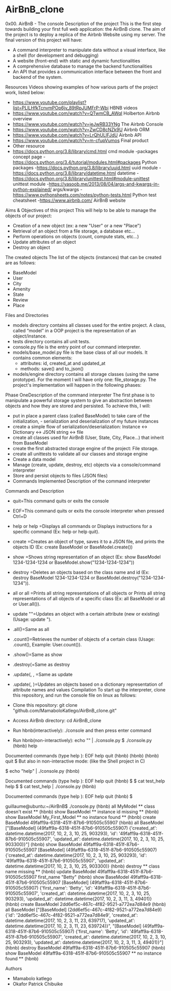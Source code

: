 # AirBnB_clone

0x00. AirBnB - The console
Description of the project This is the first step towards building your first full web application: the AirBnB clone. The aim of the project is to deploy a replica of the Airbnb Website using my server. The final version of this project will have:

- A command interpreter to manipulate data without a visual interface, like a shell (for development and debugging)
- A website (front-end) with static and dynamic functionalities
- A comprehensive database to manage the backend functionalities
- An API that provides a communication interface between the front and backend of the system.

Resources Videos showing examples of how various parts of the project work, listed below:

- https://www.youtube.com/playlist?list=PLlLHfkTcnvmPOp6jv_89tRpJUMFrP-Wbi HBNB videos
- https://www.youtube.com/watch?v=QTwmCB_AWqI Holberton Airbnb overview
- https://www.youtube.com/watch?v=jeJwRB33YNg The Airbnb Console
- https://www.youtube.com/watch?v=ZwCD8cNZk9U Airbnb ORM
- https://www.youtube.com/watch?v=LrQhULlFJdU Airbnb API
- https://www.youtube.com/watch?v=m-cfupVumos Final product
- Other resource
- https://docs.python.org/3.8/library/cmd.html cmd module
     -packages concept page
     -https://docs.python.org/3.4/tutorial/modules.html#packages Python packages
     -https://docs.python.org/3.8/library/uuid.html uuid module
     -https://docs.python.org/3.8/library/datetime.html datetime
     -https://docs.python.org/3.8/library/unittest.html#module-unittest unittest module
     -https://yasoob.me/2013/08/04/args-and-kwargs-in-python-explained/ args/kwargs
     -https://www.pythonsheets.com/notes/python-tests.html Python test cheatsheet
     -https://www.airbnb.com/ AirBnB website

Aims & Objectives of this project This will help to be able to manage the objects of our project:

- Creation of a new object (ex: a new "User" or a new "Place")
- Retrieval of an object from a file storage, a database etc…
- Perform operations on objects (count, compute stats, etc…)
- Update attributes of an object
- Destroy an object

The created objects The list of the objects (instances) that can be created are as follows:

- BaseModel
- User
- City
- Amenity
- State
- Review
- Place

Files and Directories

- models directory contains all classes used for the entire project. A class, called “model” in a OOP project is the representation of an object/instance.
- tests directory contains all unit tests.
- console.py file is the entry point of our command interpreter.
- models/base_model.py file is the base class of all our models. It contains common elements:
     - attributes: id, created_at and updated_at
     - methods: save() and to_json()
- models/engine directory contains all storage classes (using the same prototype). For the moment I will have only one: file_storage.py.
The project's implementation will happen in the following phases:

Phase OneDescription of the command interpreter The first phase is to manipulate a powerful storage system to give an abstraction between objects and how they are stored and persisted. To achieve this, I will:

- put in place a parent class (called BaseModel) to take care of the initialization, - serialization and deserialization of my future instances
- create a simple flow of serialization/deserialization: Instance <-> Dictionary <-> JSON string <-> file
- create all classes used for AirBnB (User, State, City, Place…) that inherit from BaseModel
- create the first abstracted storage engine of the project: File storage.
- create all unittests to validate all our classes and storage engine
- Create a data model
- Manage (create, update, destroy, etc) objects via a console/command interpreter
- Store and persist objects to files (JSON files)
- Commands Implemented Description of the command interpreter

Commands and Description

- quit=This command quits or exits the console
- EOF=This command quits or exits the console interpreter when pressed Ctrl+D
- help or help =Displays all commands or Displays instructions for a specific command (Ex: help or help quit).
- create =Creates an object of type, saves it to a JSON file, and prints the objects ID (Ex: create BaseModel or BaseModel.create())
- show =Shows string representation of an object (Ex: show BaseModel 1234-1234-1234 or BaseModel.show("1234-1234-1234"))
- destroy =Deletes an objects based on the class name and id (Ex: destroy BaseModel 1234-1234-1234 or BaseModel.destroy("1234-1234-1234")).
- all or all =Prints all string representations of all objects or Prints all string representations of all objects of a specific class (Ex: all BaseModel or all or User.all()).
- update ""=Updates an object with a certain attribute (new or existing) (Usage: update ").
- .all()=Same as all
- .count()=Retrieves the number of objects of a certain class (Usage: .count(), Example: User.count()).
- .show()=Same as show
- .destroy(=Same as destroy
- .update(, , =Same as update
- .update(, )=Updates an objects based on a dictionary representation of attribute names and values
Compilation To start up the interpreter, clone this repository, and run the console file on linux as follows:

- Clone this repository: git clone "github.com/MamaboloKatlego/AirBnB_clone.git"
- Access AirBnb directory: cd AirBnB_clone
- Run hbnb(interactively): ./console and then press enter command
- Run hbnb(non-interactively): echo "" | ./console.py
$ ./console.py (hbnb) help

Documented commands (type help ):
EOF help quit (hbnb) (hbnb) (hbnb) quit $ But also in non-interactive mode: (like the Shell project in C)

$ echo "help" | ./console.py (hbnb)

Documented commands (type help ):
EOF help quit (hbnb) $ $ cat test_help help $ $ cat test_help | ./console.py (hbnb)

Documented commands (type help ):
EOF help quit (hbnb) $

guillaume@ubuntu:~/AirBnB$ ./console.py (hbnb) all MyModel ** class doesn't exist ** (hbnb) show BaseModel ** instance id missing ** (hbnb) show BaseModel My_First_Model ** no instance found ** (hbnb) create BaseModel 49faff9a-6318-451f-87b6-910505c55907 (hbnb) all BaseModel ["[BaseModel] (49faff9a-6318-451f-87b6-910505c55907) {'created_at': datetime.datetime(2017, 10, 2, 3, 10, 25, 903293), 'id': '49faff9a-6318-451f-87b6-910505c55907', 'updated_at': datetime.datetime(2017, 10, 2, 3, 10, 25, 903300)}"] (hbnb) show BaseModel 49faff9a-6318-451f-87b6-910505c55907 [BaseModel] (49faff9a-6318-451f-87b6-910505c55907) {'created_at': datetime.datetime(2017, 10, 2, 3, 10, 25, 903293), 'id': '49faff9a-6318-451f-87b6-910505c55907', 'updated_at': datetime.datetime(2017, 10, 2, 3, 10, 25, 903300)} (hbnb) destroy ** class name missing ** (hbnb) update BaseModel 49faff9a-6318-451f-87b6-910505c55907 first_name "Betty" (hbnb) show BaseModel 49faff9a-6318-451f-87b6-910505c55907 [BaseModel] (49faff9a-6318-451f-87b6-910505c55907) {'first_name': 'Betty', 'id': '49faff9a-6318-451f-87b6-910505c55907', 'created_at': datetime.datetime(2017, 10, 2, 3, 10, 25, 903293), 'updated_at': datetime.datetime(2017, 10, 2, 3, 11, 3, 49401)} (hbnb) create BaseModel 2dd6ef5c-467c-4f82-9521-a772ea7d84e9 (hbnb) all BaseModel ["[BaseModel] (2dd6ef5c-467c-4f82-9521-a772ea7d84e9) {'id': '2dd6ef5c-467c-4f82-9521-a772ea7d84e9', 'created_at': datetime.datetime(2017, 10, 2, 3, 11, 23, 639717), 'updated_at': datetime.datetime(2017, 10, 2, 3, 11, 23, 639724)}", "[BaseModel] (49faff9a-6318-451f-87b6-910505c55907) {'first_name': 'Betty', 'id': '49faff9a-6318-451f-87b6-910505c55907', 'created_at': datetime.datetime(2017, 10, 2, 3, 10, 25, 903293), 'updated_at': datetime.datetime(2017, 10, 2, 3, 11, 3, 49401)}"] (hbnb) destroy BaseModel 49faff9a-6318-451f-87b6-910505c55907 (hbnb) show BaseModel 49faff9a-6318-451f-87b6-910505c55907 ** no instance found ** (hbnb)

Authors

- Mamabolo katlego
- Okafor Patrick Chibuike
